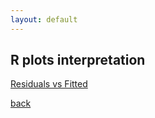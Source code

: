 ```yaml
---
layout: default
---
```


## R plots interpretation
[Residuals vs Fitted](https://boostedml.com/2019/03/linear-regression-plots-fitted-vs-residuals.html)

[back](../)
